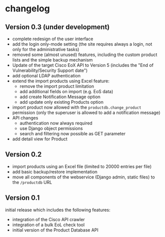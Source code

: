 # changelog

## Version 0.3 (under development)

* complete redesign of the user interface
* add the login only-mode setting (the site requires always a login, not only for the administrative tasks)
* removed some (almost unused) features, including the custom product lists and the simple backup mechanism
* Update of the target Cisco EoX API to Version 5 (includes the "End of Vulnerability/Security Support date")
* add optional LDAP authentication
* extend the import products using Excel feature:
  * remove the import product limitation
  * add additional fields on import (e.g. EoS data)
  * add create Notification Message option
  * add update only existing Products option
* import product now allowed with the `productdb.change_product` permission (only the superuser is allowed to add a notification message)
* API changes
  * authentication now always required
  * use Django object permissions
  * search and filtering now possible as GET parameter
* add detail view for Product

## Version 0.2

* import products using an Excel file (limited to 20000 entries per file)
* add basic backup/restore implementation
* move all components of the webservice (Django admin, static files) to the `/productdb` URL

## Version 0.1

initial release which includes the following features:

* integration of the Cisco API crawler
* integration of a bulk EoL check tool
* initial version of the Product Database API
